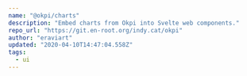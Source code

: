 ```yaml
---
name: "@okpi/charts"
description: "Embed charts from Okpi into Svelte web components."
repo_url: "https://git.en-root.org/indy.cat/okpi"
author: "eraviart"
updated: "2020-04-10T14:47:04.558Z"
tags: 
  - ui
---
```

